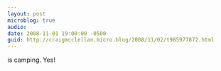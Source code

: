 ```yaml
---
layout: post
microblog: true
audio: 
date: 2008-11-01 19:00:00 -0500
guid: http://craigmcclellan.micro.blog/2008/11/02/t985977872.html
---
```

is camping. Yes!
